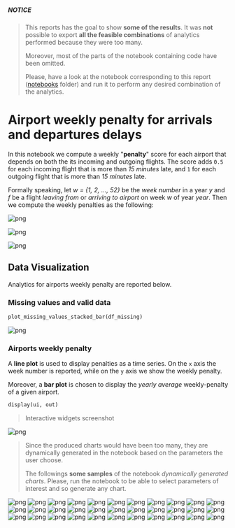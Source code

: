 ##### NOTICE

> This reports has the goal to show **some of the results**. It was **not** possible to export **all the feasible combinations** of analytics performed because they were too many.
>
> Moreover, most of the parts of the notebook containing code have been omitted.
>
> Please, have a look at the notebook corresponding to this report ([notebooks](../notebooks) folder) and run it to perform any desired combination of the analytics.


# Airport weekly penalty for arrivals and departures delays 

In this notebook we compute a weekly "**penalty**" score for each airport that depends on both the its incoming and outgoing flights. The score adds `0.5` for each incoming flight that is more than _15 minutes_ late, and `1` for
each outgoing flight that is more than _15 minutes_ late.

Formally speaking, let _w = {1, 2, ..., 52}_ be the _week number_ in a year _y_ and _f_ be a flight _leaving from_ or _arriving to airport_ on week _w_ of year _year_. Then we compute the weekly penalties as the following:

![png](images/04-weekly-airport-penalty/00_01.png)

![png](images/04-weekly-airport-penalty/00_02.png)

![png](images/04-weekly-airport-penalty/00_03.png)


## Data Visualization

Analytics for airports weekly penalty are reported below.

### Missing values and valid data


```python
plot_missing_values_stacked_bar(df_missing)
```


![png](images/04-weekly-airport-penalty/40_0.png)


### Airports weekly penalty

A **line plot** is used to display penalties as a time series. On the `x` axis the week number is reported, while on the `y` axis we show the weekly penalty.

Moreover, a **bar plot** is chosen to display the *yearly average* weekly-penalty of a given airport.


```python
display(ui, out)
```

> Interactive widgets screenshot

![png](images/04-weekly-airport-penalty/widgets_screenshot.png)

> Since the produced charts would have been too many, they are dynamically generated in the notebook based on the parameters the user choose.
>
> The followings **some samples** of the notebook _dynamically generated charts_. Please, run the notebook to be able to select parameters of interest and so generate any chart.

![png](images/04-weekly-airport-penalty/airport-ABE.png)
![png](images/04-weekly-airport-penalty/airport-AEX.png)
![png](images/04-weekly-airport-penalty/airport-ATL.png)
![png](images/04-weekly-airport-penalty/airport-BGM.png)
![png](images/04-weekly-airport-penalty/airport-BOS.png)
![png](images/04-weekly-airport-penalty/airport-BUR.png)
![png](images/04-weekly-airport-penalty/airport-CHS.png)
![png](images/04-weekly-airport-penalty/airport-CMX.png)
![png](images/04-weekly-airport-penalty/airport-DAB.png)
![png](images/04-weekly-airport-penalty/airport-DRO.png)
![png](images/04-weekly-airport-penalty/airport-ERI.png)
![png](images/04-weekly-airport-penalty/airport-FCA.png)
![png](images/04-weekly-airport-penalty/airport-GEG.png)
![png](images/04-weekly-airport-penalty/airport-GSP.png)
![png](images/04-weekly-airport-penalty/airport-HNL.png)
![png](images/04-weekly-airport-penalty/airport-IDA.png)
![png](images/04-weekly-airport-penalty/airport-ITO.png)
![png](images/04-weekly-airport-penalty/airport-LAN.png)
![png](images/04-weekly-airport-penalty/airport-LIH.png)
![png](images/04-weekly-airport-penalty/airport-MAF.png)
![png](images/04-weekly-airport-penalty/airport-MFE.png)
![png](images/04-weekly-airport-penalty/airport-MLI.png)
![png](images/04-weekly-airport-penalty/airport-MSY.png)
![png](images/04-weekly-airport-penalty/airport-OME.png)
![png](images/04-weekly-airport-penalty/airport-PFN.png)
![png](images/04-weekly-airport-penalty/airport-PMD.png)
![png](images/04-weekly-airport-penalty/airport-RAP.png)
![png](images/04-weekly-airport-penalty/airport-ROA.png)
![png](images/04-weekly-airport-penalty/airport-SBP.png)
![png](images/04-weekly-airport-penalty/airport-SJC.png)
![png](images/04-weekly-airport-penalty/airport-SPN.png)
![png](images/04-weekly-airport-penalty/airport-TEX.png)
![png](images/04-weekly-airport-penalty/airport-TWF.png)
